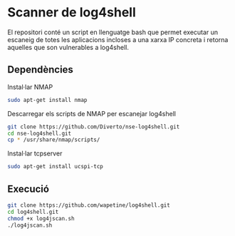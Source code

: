 # Scanner de log4shell

El repositori conté un script en llenguatge bash que permet executar un escaneig de totes les aplicacions incloses a una xarxa IP concreta i retorna aquelles que son vulnerables a log4shell. 

## Dependències

Instal·lar NMAP

```bash
sudo apt-get install nmap
```


Descarregar els scripts de NMAP per escanejar log4shell

```bash
git clone https://github.com/Diverto/nse-log4shell.git
cd nse-log4shell.git
cp * /usr/share/nmap/scripts/
```


Instal·lar tcpserver

```bash
sudo apt-get install ucspi-tcp
```

## Execució

```bash
git clone https://github.com/wapetine/log4shell.git
cd log4shell.git
chmod +x log4jscan.sh
./log4jscan.sh 
```
